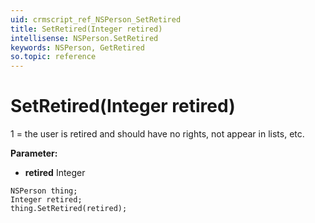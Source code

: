 ```yaml
---
uid: crmscript_ref_NSPerson_SetRetired
title: SetRetired(Integer retired)
intellisense: NSPerson.SetRetired
keywords: NSPerson, GetRetired
so.topic: reference
---
```


# SetRetired(Integer retired)

1 = the user is retired and should have no rights, not appear in lists, etc.

**Parameter:** 
* **retired** Integer

```crmscript
NSPerson thing;
Integer retired;
thing.SetRetired(retired);
```


